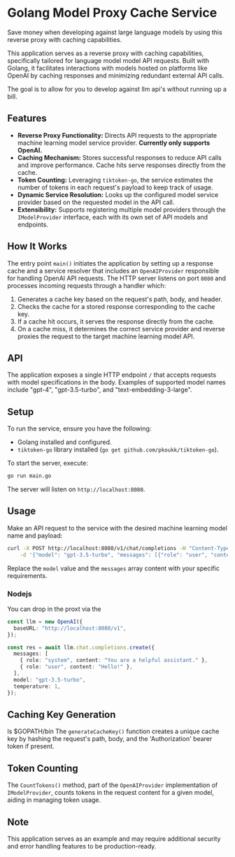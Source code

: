 # Golang Model Proxy Cache Service

Save money when developing against large language models by using this reverse proxy with caching capabilities.

This application serves as a reverse proxy with caching capabilities, specifically tailored for language model model API requests. Built with Golang, it facilitates interactions with models hosted on platforms like OpenAI by caching responses and minimizing redundant external API calls.

The goal is to allow for you to develop against llm api's without running up a bill.

## Features

- **Reverse Proxy Functionality:** Directs API requests to the appropriate machine learning model service provider. **Currently only supports OpenAI.**
- **Caching Mechanism:** Stores successful responses to reduce API calls and improve performance. Cache hits serve responses directly from the cache.
- **Token Counting:** Leveraging `tiktoken-go`, the service estimates the number of tokens in each request's payload to keep track of usage.
- **Dynamic Service Resolution:** Looks up the configured model service provider based on the requested model in the API call.
- **Extensibility:** Supports registering multiple model providers through the `IModelProvider` interface, each with its own set of API models and endpoints.

## How It Works

The entry point `main()` initiates the application by setting up a response cache and a service resolver that includes an `OpenAIProvider` responsible for handling OpenAI API requests. The HTTP server listens on port `8080` and processes incoming requests through a handler which:

1. Generates a cache key based on the request's path, body, and header.
2. Checks the cache for a stored response corresponding to the cache key.
3. If a cache hit occurs, it serves the response directly from the cache.
4. On a cache miss, it determines the correct service provider and reverse proxies the request to the target machine learning model API.

## API

The application exposes a single HTTP endpoint `/` that accepts requests with model specifications in the body. Examples of supported model names include "gpt-4", "gpt-3.5-turbo", and "text-embedding-3-large".

## Setup

To run the service, ensure you have the following:

- Golang installed and configured.
- `tiktoken-go` library installed (`go get github.com/pkoukk/tiktoken-go`).

To start the server, execute:

```sh
go run main.go
```

The server will listen on `http://localhost:8080`.

## Usage

Make an API request to the service with the desired machine learning model name and payload:

```sh
curl -X POST http://localhost:8080/v1/chat/completions -H "Content-Type: application/json" \
    -d '{"model": "gpt-3.5-turbo", "messages": [{"role": "user", "content": "What is the capital of France?"}]}'
```

Replace the `model` value and the `messages` array content with your specific requirements.

### Nodejs

You can drop in the proxt via the

```typescript
const llm = new OpenAI({
  baseURL: "http://localhost:8080/v1",
});

const res = await llm.chat.completions.create({
  messages: [
    { role: "system", content: "You are a helpful assistant." },
    { role: "user", content: "Hello!" },
  ],
  model: "gpt-3.5-turbo",
  temperature: 1,
});
```

## Caching Key Generation

ls $GOPATH/bin
The `generateCacheKey()` function creates a unique cache key by hashing the request's path, body, and the 'Authorization' bearer token if present.

## Token Counting

The `CountTokens()` method, part of the `OpenAIProvider` implementation of `IModelProvider`, counts tokens in the request content for a given model, aiding in managing token usage.

## Note

This application serves as an example and may require additional security and error handling features to be production-ready.
